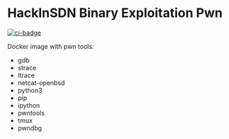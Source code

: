 # HackInSDN Binary Exploitation Pwn

[![ci-badge]][ci-link]

Docker image with pwn tools:

- gdb
- strace
- ltrace
- netcat-openbsd
- python3
- pip
- ipython
- pwntools
- tmux
- pwndbg

[ci-badge]: ../../actions/workflows/docker-image.yml/badge.svg
[ci-link]: ../../actions/workflows/docker-image.yml

